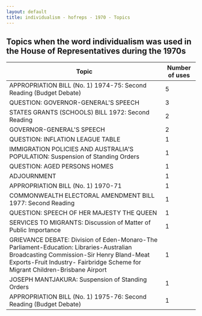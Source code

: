 ```yaml
---
layout: default
title: individualism - hofreps - 1970 - Topics
---
```

## Topics when the word **individualism** was used in the House of Representatives during the 1970s

| Topic | Number of uses |
|--------------|----------------|
|APPROPRIATION BILL (No. 1) 1974-75: Second Reading (Budget Debate)|5|
|QUESTION: GOVERNOR-GENERAL'S SPEECH|3|
|STATES GRANTS (SCHOOLS) BILL 1972: Second Reading|2|
|GOVERNOR-GENERAL'S SPEECH|2|
|QUESTION: INFLATION LEAGUE TABLE|1|
|IMMIGRATION POLICIES AND AUSTRALIA'S POPULATION: Suspension of Standing Orders|1|
|QUESTION: AGED PERSONS HOMES|1|
|ADJOURNMENT|1|
|APPROPRIATION BILL (No. 1) 1970-71|1|
|COMMONWEALTH ELECTORAL AMENDMENT BILL 1977: Second Reading|1|
|QUESTION: SPEECH OF HER MAJESTY THE QUEEN|1|
|SERVICES TO MIGRANTS: Discussion of Matter of Public Importance|1|
|GRIEVANCE DEBATE: Division of Eden-Monaro-The Parliament-Education: Libraries-Australian Broadcasting Commission-Sir Henry Bland-Meat Exports-Fruit Industry- Fairbridge Scheme for Migrant Children-Brisbane Airport|1|
|JOSEPH MANTJAKURA: Suspension of Standing Orders|1|
|APPROPRIATION BILL (No. 1) 1975-76: Second Reading (Budget Debate)|1|
